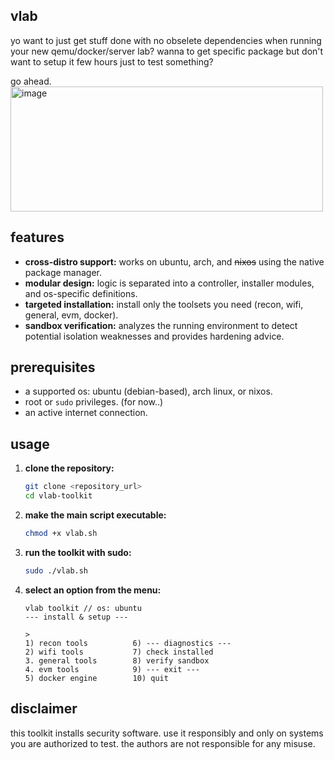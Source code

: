 ## vlab

yo want to just get stuff done with no obselete dependencies 
when running your new qemu/docker/server lab?
wanna to get specific package but don't want to setup it few hours just to test something?

go ahead.
<img width="500" height="200" alt="image" src="https://github.com/user-attachments/assets/e5b76c47-aefb-4921-b825-dcfa90d28c4b" />


## features

-   **cross-distro support:** works on ubuntu, arch, and <del>nixos</del> using the native package manager.
-   **modular design:** logic is separated into a controller, installer modules, and os-specific definitions.
-   **targeted installation:** install only the toolsets you need (recon, wifi, general, evm, docker).
-   **sandbox verification:** analyzes the running environment to detect potential isolation weaknesses and provides hardening advice.

## prerequisites

-   a supported os: ubuntu (debian-based), arch linux, or nixos.
-   root or `sudo` privileges. (for now..)
-   an active internet connection.

## usage

1.  **clone the repository:**
    ```sh
    git clone <repository_url>
    cd vlab-toolkit
    ```

2.  **make the main script executable:**
    ```sh
    chmod +x vlab.sh
    ```

3.  **run the toolkit with sudo:**
    ```sh
    sudo ./vlab.sh
    ```

4.  **select an option from the menu:**
    ```
    vlab toolkit // os: ubuntu
    --- install & setup ---

    >
    1) recon tools          6) --- diagnostics ---
    2) wifi tools           7) check installed
    3. general tools        8) verify sandbox
    4. evm tools            9) --- exit ---
    5) docker engine        10) quit
    ```


## disclaimer

this toolkit installs security software. use it responsibly and only on systems you are authorized to test. the authors are not responsible for any misuse.
